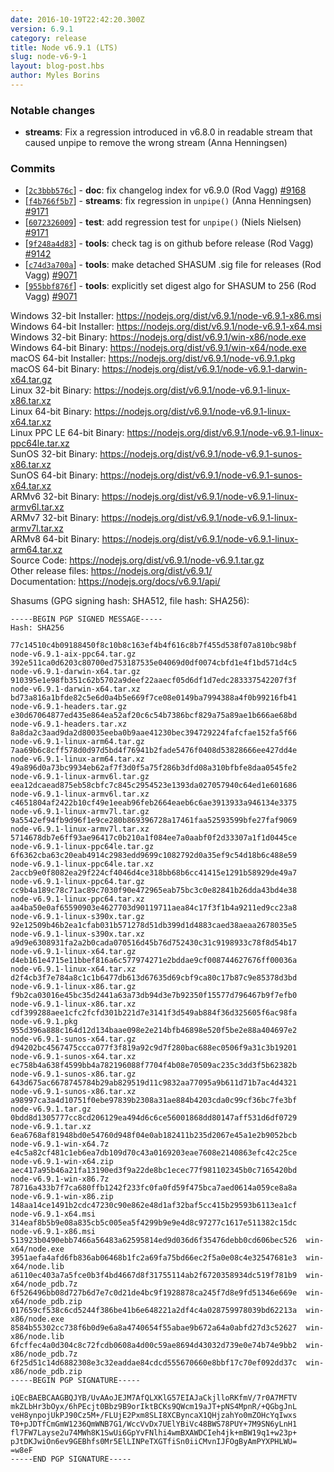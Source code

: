 ```yaml
---
date: 2016-10-19T22:42:20.300Z
version: 6.9.1
category: release
title: Node v6.9.1 (LTS)
slug: node-v6-9-1
layout: blog-post.hbs
author: Myles Borins
---
```


### Notable changes

* **streams**: Fix a regression introduced in v6.8.0 in readable stream that caused unpipe to remove the wrong stream (Anna Henningsen)

### Commits

* [[`2c3bbb576c`](https://github.com/nodejs/node/commit/2c3bbb576c)] - **doc**: fix changelog index for v6.9.0 (Rod Vagg) [#9168](https://github.com/nodejs/node/pull/9168)
* [[`f4b766f5b7`](https://github.com/nodejs/node/commit/f4b766f5b7)] - **streams**: fix regression in `unpipe()` (Anna Henningsen) [#9171](https://github.com/nodejs/node/pull/9171)
* [[`6072326009`](https://github.com/nodejs/node/commit/6072326009)] - **test**: add regression test for `unpipe()` (Niels Nielsen) [#9171](https://github.com/nodejs/node/pull/9171)
* [[`9f248a4d83`](https://github.com/nodejs/node/commit/9f248a4d83)] - **tools**: check tag is on github before release (Rod Vagg) [#9142](https://github.com/nodejs/node/pull/9142)
* [[`c74d3a700a`](https://github.com/nodejs/node/commit/c74d3a700a)] - **tools**: make detached SHASUM .sig file for releases (Rod Vagg) [#9071](https://github.com/nodejs/node/pull/9071)
* [[`955bbf876f`](https://github.com/nodejs/node/commit/955bbf876f)] - **tools**: explicitly set digest algo for SHASUM to 256 (Rod Vagg) [#9071](https://github.com/nodejs/node/pull/9071)

Windows 32-bit Installer: https://nodejs.org/dist/v6.9.1/node-v6.9.1-x86.msi<br>
Windows 64-bit Installer: https://nodejs.org/dist/v6.9.1/node-v6.9.1-x64.msi<br>
Windows 32-bit Binary: https://nodejs.org/dist/v6.9.1/win-x86/node.exe<br>
Windows 64-bit Binary: https://nodejs.org/dist/v6.9.1/win-x64/node.exe<br>
macOS 64-bit Installer: https://nodejs.org/dist/v6.9.1/node-v6.9.1.pkg<br>
macOS 64-bit Binary: https://nodejs.org/dist/v6.9.1/node-v6.9.1-darwin-x64.tar.gz<br>
Linux 32-bit Binary: https://nodejs.org/dist/v6.9.1/node-v6.9.1-linux-x86.tar.xz<br>
Linux 64-bit Binary: https://nodejs.org/dist/v6.9.1/node-v6.9.1-linux-x64.tar.xz<br>
Linux PPC LE 64-bit Binary: https://nodejs.org/dist/v6.9.1/node-v6.9.1-linux-ppc64le.tar.xz<br>
SunOS 32-bit Binary: https://nodejs.org/dist/v6.9.1/node-v6.9.1-sunos-x86.tar.xz<br>
SunOS 64-bit Binary: https://nodejs.org/dist/v6.9.1/node-v6.9.1-sunos-x64.tar.xz<br>
ARMv6 32-bit Binary: https://nodejs.org/dist/v6.9.1/node-v6.9.1-linux-armv6l.tar.xz<br>
ARMv7 32-bit Binary: https://nodejs.org/dist/v6.9.1/node-v6.9.1-linux-armv7l.tar.xz<br>
ARMv8 64-bit Binary: https://nodejs.org/dist/v6.9.1/node-v6.9.1-linux-arm64.tar.xz<br>
Source Code: https://nodejs.org/dist/v6.9.1/node-v6.9.1.tar.gz<br>
Other release files: https://nodejs.org/dist/v6.9.1/<br>
Documentation: https://nodejs.org/docs/v6.9.1/api/

Shasums (GPG signing hash: SHA512, file hash: SHA256):
```
-----BEGIN PGP SIGNED MESSAGE-----
Hash: SHA256

77c14510c4b09188450f8c10b8c163ef4b4f616c8b7f455d538f07a810bc98bf  node-v6.9.1-aix-ppc64.tar.gz
392e511ca0d6203c80700ed753187535e04069d0df0074cbfd1e4f1bd571d4c5  node-v6.9.1-darwin-x64.tar.gz
910395e1e98fb351c62b5702a9deef22aaecf05d6df1d7edc283337542207f3f  node-v6.9.1-darwin-x64.tar.xz
bd73a816a1bfde82c5e6d0a4b5e669f7ce08e0149ba7994388a4f0b99216fb41  node-v6.9.1-headers.tar.gz
e30d67064877ed435e864ea52af20c6c54b7386bcf829a75a89ae1b666ae68bd  node-v6.9.1-headers.tar.xz
8a8da2c3aad9da2d80035eeba0b9aae41230bec394729224fafcfae152fa5f66  node-v6.9.1-linux-arm64.tar.gz
7aa69b6c8cff578d0d97d5bd4f76941b2fade5476f0408d53828666ee427dd4e  node-v6.9.1-linux-arm64.tar.xz
49a896d0a73bc9934eb62af7f3d0f5a75f286b3dfd08a310bfbfe8daa0545fe2  node-v6.9.1-linux-armv6l.tar.gz
eea12dcaead875eb58cbfc7c845c2954523e1393da027057940c64ed1e601686  node-v6.9.1-linux-armv6l.tar.xz
c4651804af2422b10cf49e1eeab96feb2664eaeb6c6ae3913933a946134e3375  node-v6.9.1-linux-armv7l.tar.gz
9a5542ef94fb9d96f1e9ce280b869396728a17461faa52593599bfe27faf9069  node-v6.9.1-linux-armv7l.tar.xz
5714678db7e6ff93ae96417c0b210a1f084ee7a0aabf0f2d33307a1f1d0445ce  node-v6.9.1-linux-ppc64le.tar.gz
6f6362cba63c20eab4914c2983edd9699c1082792d0a35ef9c54d18b6c488e59  node-v6.9.1-linux-ppc64le.tar.xz
2accb9e0f8082ea29f224cf4046d4ce318bb68b6cc41415e1291b58929de49a7  node-v6.9.1-linux-ppc64.tar.gz
cc9b4a189c78c71ac89c7030f90e472965eab75bc3c0e82841b26dda43bd4e38  node-v6.9.1-linux-ppc64.tar.xz
aa4ba50e0af65590903e4627703d90119711aea84c17f3f1b4a9211ed9cc23a8  node-v6.9.1-linux-s390x.tar.gz
92e12509b46b2ea1cfab031b571278d51db399d1d4883caed38aeaa2678035e5  node-v6.9.1-linux-s390x.tar.xz
a9d9e6308931fa2a2b0cada070516d45b76d752430c31c9198933c78f8d54b17  node-v6.9.1-linux-x64.tar.gz
d4eb161e4715e11bbef816a6c577974271e2bddae9cf008744627676ff00036a  node-v6.9.1-linux-x64.tar.xz
d2f4cb3f7e784a8c1c1b6477db613d67635d69cbf9ca80c17b87c9e85378d3bd  node-v6.9.1-linux-x86.tar.gz
f9b2ca03016e45bc35d2441a63a73db94d3e7b92350f15577d796467b9f7efb0  node-v6.9.1-linux-x86.tar.xz
cdf399288aee1cfc2fcfd301b221d7e3141f3d549ab884f36d325605f6ac98fa  node-v6.9.1.pkg
955d396a888c164d12d134baae098e2e214bfb46898e520f5be2e88a404697e2  node-v6.9.1-sunos-x64.tar.gz
d94202bc4567475ccca077f3f819a92c9d7f280bac688ec0506f9a31c3b19201  node-v6.9.1-sunos-x64.tar.xz
ec758b4a638f4599bb4a782196088f7704f4b08e70509ac235c3dd3f5b62382b  node-v6.9.1-sunos-x86.tar.gz
643d675ac6678745784b29ab829519d11c9832aa77095a9b611d71b7ac4d4321  node-v6.9.1-sunos-x86.tar.xz
a98997ca3a4d10751f0ebe97839b2308a31ae884b4203cda0c99cf36bc7fe3bf  node-v6.9.1.tar.gz
0bdd8d1305777cc8cd206129ea494d6c6ce56001868dd80147aff531d6df0729  node-v6.9.1.tar.xz
6ea6768af81948bd0e54760d948f04e0ab182411b235d2067e45a1e2b9052bcb  node-v6.9.1-win-x64.7z
e4c5a82cf481c1eb6ea7db109d70c43a0169203eae7608e2140863efc42c25ce  node-v6.9.1-win-x64.zip
aec417a95b46a21fa13190ed3f9a22de8bc1ecec77f981102345b0c7165420bd  node-v6.9.1-win-x86.7z
78716a433b7f7ca680ffb1242f233fc0fa0fd59f475bca7aed0614a059ce8a8a  node-v6.9.1-win-x86.zip
148aa14ce1491b2cdc47230c90e862e48d1af32baf5cc415b29593b6113ea1cf  node-v6.9.1-x64.msi
314eaf8b5b9e08a835cb5c005ea5f4299b9e9e4d8c97277c1617e511382c15dc  node-v6.9.1-x86.msi
513923b0490ebb7466a56483a62595814ed9d036d6f35476debb0cd606bec526  win-x64/node.exe
3951aefa4afd6fb836ab06468b1fc2a69fa75bd66ec2f5a0e08c4e32547681e3  win-x64/node.lib
a6110ec403a7a5fce0b3f4bd4667d8f31755114ab2f6720358934dc519f781b9  win-x64/node_pdb.7z
6f526496bb08d727b6d7e7c0d21de4bc9f1928878ca245f7d8e9fd51346e669e  win-x64/node_pdb.zip
017659cf538c6cd5244f386be41b6e648221a2df4c4a028759978039bd62213a  win-x86/node.exe
8584b55302cc738f6b0d9e6a8a4740654f55abae9b672a64a0abfd27d3c52627  win-x86/node.lib
6fcffec4a0d304c8c72fcdb0608a4d00c59ae8694d43032d739e0e74b74e9bb2  win-x86/node_pdb.7z
6f25d51c14d6882308e3c32eaddae84cdcd555670660e8bbf17c70ef092dd37c  win-x86/node_pdb.zip
-----BEGIN PGP SIGNATURE-----

iQEcBAEBCAAGBQJYB/UvAAoJEJM7AfQLXKlG57EIAJaCkjlloRKfmV/7r0A7MFTV
mkZLbHr3bOyx/6hPEcjt0Bbz9B9orIktBCKs9QWcm19aJT+pNS4MpnR/+QGbgJnL
veH8ynpojUkPJ90Cz5M+/FLUjE2Pxm8SLI8XCByncaX1QHjzahYo0mZOHcYqIwxs
T0+pJDTfCmGmW1236QmWNB7G1/WccVvDx7UElYBiVc48BWS78PUY+7M9SN6yLnH1
fl7FW7Layse2u74MWh8K1SwUi6GpYvFNlhi4wmBXAWDCIeh4jk+mBW19q1+w23p+
pJtDKJwiOn6ev9GEBhfs0Mr5ElLINPeTXGTfiSn0iiCMvnIJFOgByAmPYXPHLWU=
=w8eF
-----END PGP SIGNATURE-----

```
